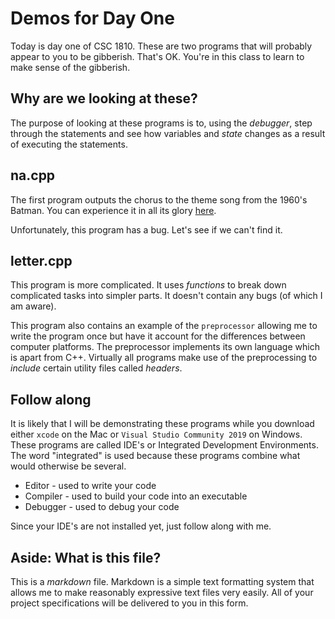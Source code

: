 # Demos for Day One

Today is day one of CSC 1810. These are two programs that will probably appear to you to be gibberish. That's OK. You're in this class to learn to make sense of the gibberish.

## Why are we looking at these?

The purpose of looking at these programs is to, using the *debugger*, step through the statements and see how variables and *state* changes as a result of executing the statements.

## na.cpp

The first program outputs the chorus to the theme song from the 1960's Batman. You can experience it in all its glory [here](https://www.youtube.com/watch?v=EZ9ymE2Rcxo).

Unfortunately, this program has a bug. Let's see if we can't find it.

## letter.cpp

This program is more complicated. It uses *functions* to break down complicated tasks into simpler parts. It doesn't contain any bugs (of which I am aware).

This program also contains an example of the `preprocessor` allowing me to write the program once but have it account for the differences between computer platforms. The preprocessor implements its own language which is apart from C++. Virtually all programs make use of the preprocessing to *include* certain utility files called *headers*.

## Follow along

It is likely that I will be demonstrating these programs while you download either `xcode` on the Mac or `Visual Studio Community 2019` on Windows. These programs are called IDE's or Integrated Development Environments. The word "integrated" is used because these programs combine what would otherwise be several.

* Editor - used to write your code
* Compiler - used to build your code into an executable
* Debugger - used to debug your code

Since your IDE's are not installed yet, just follow along with me.

## Aside: What is this file?

This is a *markdown* file. Markdown is a simple text formatting system that allows me to make reasonably expressive text files very easily. All of your project specifications will be delivered to you in this form.
